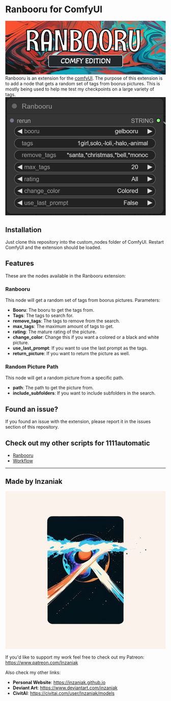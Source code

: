 # Ranbooru for ComfyUI
![Alt text](pics/ranbooru.png)
Ranbooru is an extension for the [comfyUI](https://github.com/comfyanonymous/ComfyUI). The purpose of this extension is to add a node that gets a random set of tags from boorus pictures. This is mostly being used to help me test my checkpoints on a large variety of tags.
![Alt text](pics/image.png)

## Installation
Just clone this repository into the custom_nodes folder of ComfyUI. Restart ComfyUI and the extension should be loaded.

## Features
These are the nodes available in the Ranbooru extension:
### Ranbooru  
This node will get a random set of tags from boorus pictures.
Parameters:
- **Booru**: The booru to get the tags from.
- **Tags**: The tags to search for.
- **remove_tags**: The tags to remove from the search.
- **max_tags**: The maximum amount of tags to get.
- **rating**: The mature rating of the picture.
- **change_color**: Change this if you want a colored or a black and white picture.
- **use_last_prompt**: If you want to use the last prompt as the tags.
- **return_picture**: If you want to return the picture as well.

### Random Picture Path
This node will get a random picture from a specific path.
- **path**: The path to get the picture from.
- **include_subfolders**: If you want to include subfolders in the search.

## Found an issue?  
If you found an issue with the extension, please report it in the issues section of this repository.  

## Check out my other scripts for 1111automatic
- [Ranbooru](https://github.com/Inzaniak/sd-webui-ranbooru)
- [Workflow](https://github.com/Inzaniak/sd-webui-workflow)

---
## Made by Inzaniak
![Alt text](pics/logo.png) 


If you'd like to support my work feel free to check out my Patreon: https://www.patreon.com/Inzaniak

Also check my other links:
- **Personal Website**: https://inzaniak.github.io 
- **Deviant Art**: https://www.deviantart.com/inzaniak
- **CivitAI**: https://civitai.com/user/Inzaniak/models
